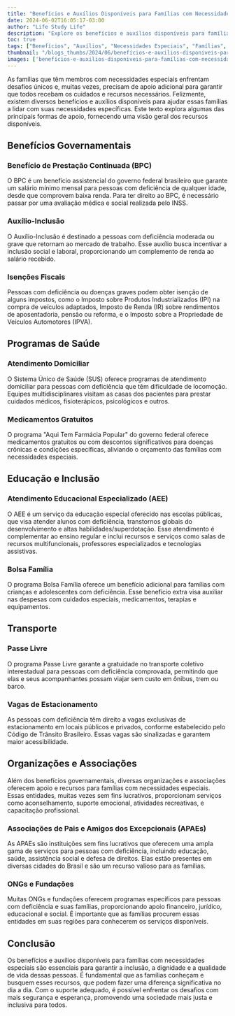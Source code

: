 ```yaml
---
title: "Benefícios e Auxílios Disponíveis para Famílias com Necessidades Especiais"
date: 2024-06-02T16:05:17-03:00
author: "Life Study Life"
description: "Explore os benefícios e auxílios disponíveis para famílias com necessidades especiais, incluindo benefícios governamentais, programas de saúde, educação inclusiva e transporte."
toc: true
tags: ["Benefícios", "Auxílios", "Necessidades Especiais", "Famílias", "Deficiência", "Saúde", "Educação", "Inclusão", "Governo", "Transporte", "Programas Sociais", "Apoio", "Isenções Fiscais", "ONGs", "APAEs"]
thumbnail: "/blogs_thumbs/2024/06/benefícios-e-auxilios-disponiveis-para-famílias-com-necessidades-especiais-thumbnail.jpg"
images: ['benefícios-e-auxilios-disponiveis-para-famílias-com-necessidades-especiais-thumbnail.jpg']
---
```


As famílias que têm membros com necessidades especiais enfrentam desafios únicos e, muitas vezes, precisam de apoio adicional para garantir que todos recebam os cuidados e recursos necessários. Felizmente, existem diversos benefícios e auxílios disponíveis para ajudar essas famílias a lidar com suas necessidades específicas. Este texto explora algumas das principais formas de apoio, fornecendo uma visão geral dos recursos disponíveis.

## Benefícios Governamentais

### Benefício de Prestação Continuada (BPC)

O BPC é um benefício assistencial do governo federal brasileiro que garante um salário mínimo mensal para pessoas com deficiência de qualquer idade, desde que comprovem baixa renda. Para ter direito ao BPC, é necessário passar por uma avaliação médica e social realizada pelo INSS.

### Auxílio-Inclusão

O Auxílio-Inclusão é destinado a pessoas com deficiência moderada ou grave que retornam ao mercado de trabalho. Esse auxílio busca incentivar a inclusão social e laboral, proporcionando um complemento de renda ao salário recebido.

### Isenções Fiscais

Pessoas com deficiência ou doenças graves podem obter isenção de alguns impostos, como o Imposto sobre Produtos Industrializados (IPI) na compra de veículos adaptados, Imposto de Renda (IR) sobre rendimentos de aposentadoria, pensão ou reforma, e o Imposto sobre a Propriedade de Veículos Automotores (IPVA).

## Programas de Saúde

### Atendimento Domiciliar

O Sistema Único de Saúde (SUS) oferece programas de atendimento domiciliar para pessoas com deficiência que têm dificuldade de locomoção. Equipes multidisciplinares visitam as casas dos pacientes para prestar cuidados médicos, fisioterápicos, psicológicos e outros.

### Medicamentos Gratuitos

O programa "Aqui Tem Farmácia Popular" do governo federal oferece medicamentos gratuitos ou com descontos significativos para doenças crônicas e condições específicas, aliviando o orçamento das famílias com necessidades especiais.

## Educação e Inclusão

### Atendimento Educacional Especializado (AEE)

O AEE é um serviço da educação especial oferecido nas escolas públicas, que visa atender alunos com deficiência, transtornos globais do desenvolvimento e altas habilidades/superdotação. Esse atendimento é complementar ao ensino regular e inclui recursos e serviços como salas de recursos multifuncionais, professores especializados e tecnologias assistivas.

### Bolsa Família

O programa Bolsa Família oferece um benefício adicional para famílias com crianças e adolescentes com deficiência. Esse benefício extra visa auxiliar nas despesas com cuidados especiais, medicamentos, terapias e equipamentos.

## Transporte

### Passe Livre

O programa Passe Livre garante a gratuidade no transporte coletivo interestadual para pessoas com deficiência comprovada, permitindo que elas e seus acompanhantes possam viajar sem custo em ônibus, trem ou barco.

### Vagas de Estacionamento

As pessoas com deficiência têm direito a vagas exclusivas de estacionamento em locais públicos e privados, conforme estabelecido pelo Código de Trânsito Brasileiro. Essas vagas são sinalizadas e garantem maior acessibilidade.

## Organizações e Associações

Além dos benefícios governamentais, diversas organizações e associações oferecem apoio e recursos para famílias com necessidades especiais. Essas entidades, muitas vezes sem fins lucrativos, proporcionam serviços como aconselhamento, suporte emocional, atividades recreativas, e capacitação profissional.

### Associações de Pais e Amigos dos Excepcionais (APAEs)

As APAEs são instituições sem fins lucrativos que oferecem uma ampla gama de serviços para pessoas com deficiência, incluindo educação, saúde, assistência social e defesa de direitos. Elas estão presentes em diversas cidades do Brasil e são um recurso valioso para as famílias.

### ONGs e Fundações

Muitas ONGs e fundações oferecem programas específicos para pessoas com deficiência e suas famílias, proporcionando apoio financeiro, jurídico, educacional e social. É importante que as famílias procurem essas entidades em suas regiões para conhecerem os serviços disponíveis.

## Conclusão

Os benefícios e auxílios disponíveis para famílias com necessidades especiais são essenciais para garantir a inclusão, a dignidade e a qualidade de vida dessas pessoas. É fundamental que as famílias conheçam e busquem esses recursos, que podem fazer uma diferença significativa no dia a dia. Com o suporte adequado, é possível enfrentar os desafios com mais segurança e esperança, promovendo uma sociedade mais justa e inclusiva para todos.